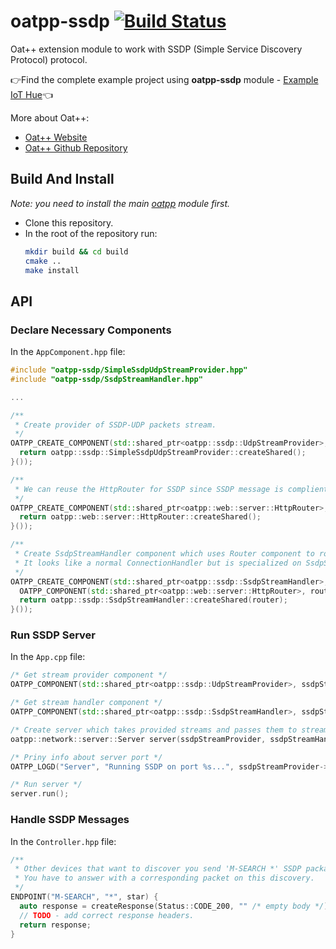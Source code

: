 # oatpp-ssdp [![Build Status](https://dev.azure.com/lganzzzo/lganzzzo/_apis/build/status/oatpp.oatpp-ssdp?branchName=master)](https://dev.azure.com/lganzzzo/lganzzzo/_build/latest?definitionId=28&branchName=master)

Oat++ extension module to work with SSDP (Simple Service Discovery Protocol) protocol.

👉Find the complete example project using **oatpp-ssdp** module - [Example IoT Hue](https://github.com/oatpp/example-iot-hue-ssdp)👈

More about Oat++:

- [Oat++ Website](https://oatpp.io/)
- [Oat++ Github Repository](https://github.com/oatpp/oatpp)

## Build And Install

*Note: you need to install the main [oatpp](https://github.com/oatpp/oatpp) module first.*


- Clone this repository.
- In the root of the repository run:
   ```bash
   mkdir build && cd build
   cmake ..
   make install
   ```
   
## API

### Declare Necessary Components

In the `AppComponent.hpp` file:

```cpp
#include "oatpp-ssdp/SimpleSsdpUdpStreamProvider.hpp"
#include "oatpp-ssdp/SsdpStreamHandler.hpp"

...

/**
 * Create provider of SSDP-UDP packets stream.
 */
OATPP_CREATE_COMPONENT(std::shared_ptr<oatpp::ssdp::UdpStreamProvider>, ssdpStreamProvider)("ssdp", [] {
  return oatpp::ssdp::SimpleSsdpUdpStreamProvider::createShared();
}());

/**
 * We can reuse the HttpRouter for SSDP since SSDP message is complient to HTTP1.1.
 */
OATPP_CREATE_COMPONENT(std::shared_ptr<oatpp::web::server::HttpRouter>, ssdpRouter)("ssdp", [] {
  return oatpp::web::server::HttpRouter::createShared();
}());

/**
 * Create SsdpStreamHandler component which uses Router component to route requests.
 * It looks like a normal ConnectionHandler but is specialized on SsdpStreams and returns something conceptually very different
 */
OATPP_CREATE_COMPONENT(std::shared_ptr<oatpp::ssdp::SsdpStreamHandler>, ssdpStreamHandler)("ssdp", [] {
  OATPP_COMPONENT(std::shared_ptr<oatpp::web::server::HttpRouter>, router, "ssdp"); // get Router component
  return oatpp::ssdp::SsdpStreamHandler::createShared(router);
}());  
```

### Run SSDP Server

In the `App.cpp` file:

```cpp
/* Get stream provider component */
OATPP_COMPONENT(std::shared_ptr<oatpp::ssdp::UdpStreamProvider>, ssdpStreamProvider, "ssdp");

/* Get stream handler component */
OATPP_COMPONENT(std::shared_ptr<oatpp::ssdp::SsdpStreamHandler>, ssdpStreamHandler, "ssdp");

/* Create server which takes provided streams and passes them to stream handler */
oatpp::network::server::Server server(ssdpStreamProvider, ssdpStreamHandler);

/* Priny info about server port */
OATPP_LOGD("Server", "Running SSDP on port %s...", ssdpStreamProvider->getProperty("port").getData());

/* Run server */
server.run();
```

### Handle SSDP Messages

In the `Controller.hpp` file:

```cpp
/**
 * Other devices that want to discover you send 'M-SEARCH *' SSDP packages.
 * You have to answer with a corresponding packet on this discovery.
 */
ENDPOINT("M-SEARCH", "*", star) {
  auto response = createResponse(Status::CODE_200, "" /* empty body */);
  // TODO - add correct response headers.
  return response;
}
```
